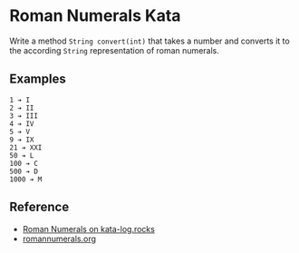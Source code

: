 # Roman Numerals Kata

Write a method `String convert(int)` that takes a number and converts it to the according `String` representation of roman numerals.

## Examples

```
1 ➔ I
2 ➔ II
3 ➔ III
4 ➔ IV
5 ➔ V
9 ➔ IX
21 ➔ XXI
50 ➔ L
100 ➔ C
500 ➔ D
1000 ➔ M
```


## Reference

* [Roman Numerals on kata-log.rocks](https://kata-log.rocks/roman-numerals-kata)
* [romannumerals.org](https://www.romannumerals.org/)